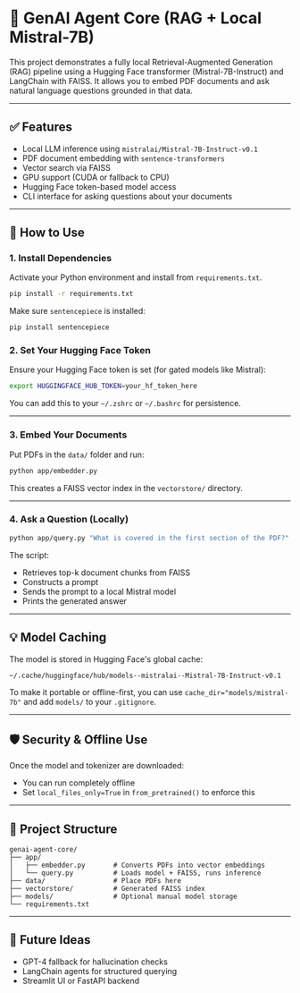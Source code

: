 # 🧠 GenAI Agent Core (RAG + Local Mistral-7B)

This project demonstrates a fully local Retrieval-Augmented Generation (RAG) pipeline using a Hugging Face transformer (Mistral-7B-Instruct) and LangChain with FAISS. It allows you to embed PDF documents and ask natural language questions grounded in that data.

---

## ✅ Features

- Local LLM inference using `mistralai/Mistral-7B-Instruct-v0.1`
- PDF document embedding with `sentence-transformers`
- Vector search via FAISS
- GPU support (CUDA or fallback to CPU)
- Hugging Face token-based model access
- CLI interface for asking questions about your documents

---

## 🚀 How to Use

### 1. Install Dependencies

Activate your Python environment and install from `requirements.txt`.

```bash
pip install -r requirements.txt
```

Make sure `sentencepiece` is installed:
```bash
pip install sentencepiece
```

### 2. Set Your Hugging Face Token

Ensure your Hugging Face token is set (for gated models like Mistral):

```bash
export HUGGINGFACE_HUB_TOKEN=your_hf_token_here
```

You can add this to your `~/.zshrc` or `~/.bashrc` for persistence.

---

### 3. Embed Your Documents

Put PDFs in the `data/` folder and run:

```bash
python app/embedder.py
```

This creates a FAISS vector index in the `vectorstore/` directory.

---

### 4. Ask a Question (Locally)

```bash
python app/query.py "What is covered in the first section of the PDF?"
```

The script:
- Retrieves top-k document chunks from FAISS
- Constructs a prompt
- Sends the prompt to a local Mistral model
- Prints the generated answer

---

## 💡 Model Caching

The model is stored in Hugging Face's global cache:
```bash
~/.cache/huggingface/hub/models--mistralai--Mistral-7B-Instruct-v0.1
```

To make it portable or offline-first, you can use `cache_dir="models/mistral-7b"` and add `models/` to your `.gitignore`.

---

## 🛡️ Security & Offline Use

Once the model and tokenizer are downloaded:
- You can run completely offline
- Set `local_files_only=True` in `from_pretrained()` to enforce this

---

## 📁 Project Structure

```
genai-agent-core/
├── app/
│   ├── embedder.py       # Converts PDFs into vector embeddings
│   └── query.py          # Loads model + FAISS, runs inference
├── data/                 # Place PDFs here
├── vectorstore/          # Generated FAISS index
├── models/               # Optional manual model storage
└── requirements.txt
```

---

## 🧠 Future Ideas

- GPT-4 fallback for hallucination checks
- LangChain agents for structured querying
- Streamlit UI or FastAPI backend
